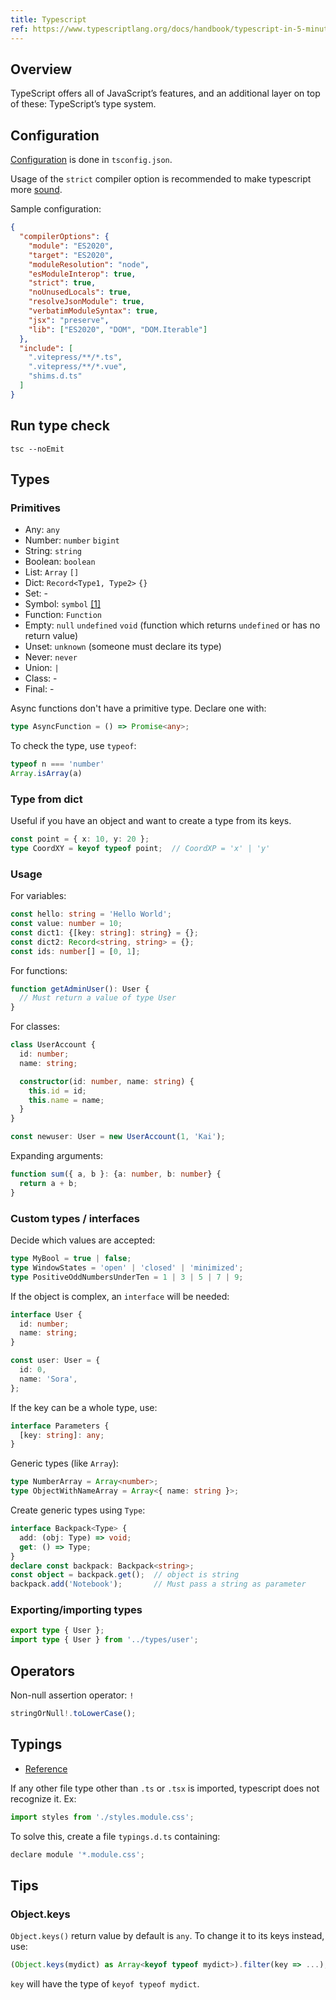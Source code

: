 ```yaml
---
title: Typescript
ref: https://www.typescriptlang.org/docs/handbook/typescript-in-5-minutes.html
---
```


## Overview

TypeScript offers all of JavaScript’s features, and an additional layer on top of these:
TypeScript’s type system.

## Configuration

[Configuration](https://www.typescriptlang.org/tsconfig/) is done in `tsconfig.json`.

Usage of the `strict` compiler option is recommended to make typescript more
[sound](https://blog.logrocket.com/is-typescript-worth-it/).

Sample configuration:

```json
{
  "compilerOptions": {
    "module": "ES2020",
    "target": "ES2020",
    "moduleResolution": "node",
    "esModuleInterop": true,
    "strict": true,
    "noUnusedLocals": true,
    "resolveJsonModule": true,
    "verbatimModuleSyntax": true,
    "jsx": "preserve",
    "lib": ["ES2020", "DOM", "DOM.Iterable"]
  },
  "include": [
    ".vitepress/**/*.ts",
    ".vitepress/**/*.vue",
    "shims.d.ts"
  ]
}
```

## Run type check

```shell
tsc --noEmit
```

## Types

### Primitives

- Any: `any`
- Number: `number` `bigint`
- String: `string`
- Boolean: `boolean`
- List: `Array` `[]`
- Dict: `Record<Type1, Type2>` `{}`
- Set: -
- Symbol: `symbol` [[1]](https://javascript.info/symbol)
- Function: `Function`
- Empty: `null` `undefined` `void` (function which returns `undefined` or has no return value)
- Unset: `unknown` (someone must declare its type)
- Never: `never`
- Union: `|`
- Class: -
- Final: -

Async functions don't have a primitive type.
Declare one with:

```ts
type AsyncFunction = () => Promise<any>;
```

To check the type, use `typeof`:

```ts
typeof n === 'number'
Array.isArray(a)
```

### Type from dict

Useful if you have an object and want to create a type from its keys.

```ts
const point = { x: 10, y: 20 };
type CoordXY = keyof typeof point;  // CoordXP = 'x' | 'y'
```

### Usage

For variables:

```ts
const hello: string = 'Hello World';
const value: number = 10;
const dict1: {[key: string]: string} = {};
const dict2: Record<string, string> = {};
const ids: number[] = [0, 1];
```

For functions:

```ts
function getAdminUser(): User {
  // Must return a value of type User
}
```

For classes:

```ts
class UserAccount {
  id: number;
  name: string;

  constructor(id: number, name: string) {
    this.id = id;
    this.name = name;
  }
}

const newuser: User = new UserAccount(1, 'Kai');
```

Expanding arguments:

```ts
function sum({ a, b }: {a: number, b: number} {
  return a + b;
}
```

### Custom types / interfaces

Decide which values are accepted:

```ts
type MyBool = true | false;
type WindowStates = 'open' | 'closed' | 'minimized';
type PositiveOddNumbersUnderTen = 1 | 3 | 5 | 7 | 9;
```

If the object is complex, an `interface` will be needed:

```ts
interface User {
  id: number;
  name: string;
}

const user: User = {
  id: 0,
  name: 'Sora',
};
```

If the key can be a whole type, use:

```ts
interface Parameters {
  [key: string]: any;
}
```

Generic types (like `Array`):

```ts
type NumberArray = Array<number>;
type ObjectWithNameArray = Array<{ name: string }>;
```

Create generic types using `Type`:

```ts
interface Backpack<Type> {
  add: (obj: Type) => void;
  get: () => Type;
}
declare const backpack: Backpack<string>;
const object = backpack.get();  // object is string
backpack.add('Notebook');       // Must pass a string as parameter
```

### Exporting/importing types

```ts
export type { User };
import type { User } from '../types/user';
```

## Operators

Non-null assertion operator: `!`

```ts
stringOrNull!.toLowerCase();
```

## Typings

- [Reference](https://stackoverflow.com/questions/40382842/cant-import-css-scss-modules-typescript-says-cannot-find-module)

If any other file type other than `.ts` or `.tsx` is imported,
typescript does not recognize it.
Ex:

```ts
import styles from './styles.module.css';
```

To solve this, create a file `typings.d.ts` containing:

```js
declare module '*.module.css';
```

## Tips

### Object.keys

`Object.keys()` return value by default is `any`.
To change it to its keys instead, use:

```ts
(Object.keys(mydict) as Array<keyof typeof mydict>).filter(key => ...);
```

`key` will have the type of `keyof typeof mydict`.
